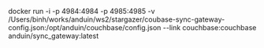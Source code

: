 

docker run -i -p 4984:4984 -p 4985:4985 -v /Users/binh/works/anduin/ws2/stargazer/coubase-sync-gateway-config.json:/opt/anduin/couchbase/config.json --link couchbase:couchbase anduin/sync_gateway:latest